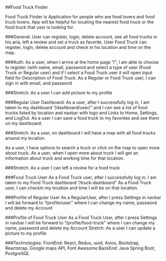 ##Food Truck Finder

Food Truck Finder is Application for people who are food lovers and food truck lovers. App will be helpful for locating the nearest food truck or the food truck that user is looking for.

###General:
User can register, login, delete account, see all food trucks in his aria, left a review and set a truck as favorite.
User Food Truck can register, login, delete account and check in his location and time on the map.

###Auth:
As a user, when I arrive at the home page “/”, I am able to choose to register (with name, email, password and select a type of user (Food Truck or Regular user) and if I select a Food Truck user it will open input field for Description of Food Truck.
As a Regular or Food Truck user, I can sign in with email, and password

###Stretch:
As a user I can add picture to my profile

###Regular User Dashboard:
As a user, after I successfully log in, I am taken to my dashboard “/dashboard/user/” and I can see a list of food trucks listed by location and navbar with logo and Links to Home, Settings, and LogOut.
As a user I can save a food truck to my favorites and see them on my dashboard.

###Stretch:
As a user, on dashboard I will have a map with all food trucks around my location.

As a user, I have options to search a truck or click on the map to open more about truck.
As a user, when I open more about truck I will get an information about truck and working time for that location.

###Stretch:
As a user I can left a review for a food truck

###Food Truck User
As a Food Truck user, after I successfully log in, I am taken to my Food Truck dashboard “/truck-dashboard”
As a Food Truck user, I can checkin my location and time I will be on that location.

###Profile of Regular User
As a RegularUser, after I press Settings in navbar I will be forward to “/profile/user” where I can change my name, password and delete my Account

###Profile of Food Truck User
As a Food Truck User, after I press Settings in navbar I will be forward to “/profile/food-truck” where I can change my name, password and delete my Account
Stretch:
As a user I can update a picture to my profile

###Technologies:
FrontEnd: React, Redux, uuid, Axios, Bootstrap, Reactstrap, Google maps API, Font Awesome
BackEnd: Java Spring Boot, PostgreSQL
